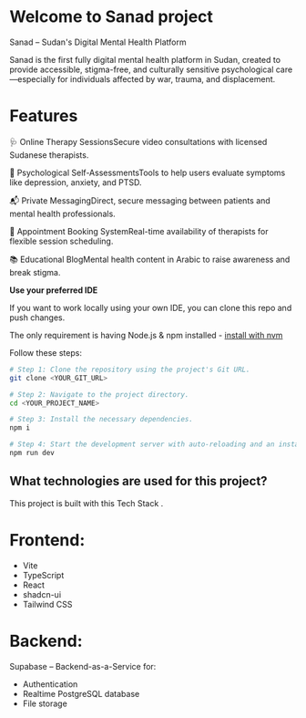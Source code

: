 # Welcome to Sanad project

Sanad – Sudan's Digital Mental Health Platform

Sanad is the first fully digital mental health platform in Sudan, created to provide accessible, stigma-free, and culturally sensitive psychological care—especially for individuals affected by war, trauma, and displacement.

# Features

🩺 Online Therapy SessionsSecure video consultations with licensed Sudanese therapists.

📝 Psychological Self-AssessmentsTools to help users evaluate symptoms like depression, anxiety, and PTSD.

📬 Private MessagingDirect, secure messaging between patients and mental health professionals.

📅 Appointment Booking SystemReal-time availability of therapists for flexible session scheduling.

📚 Educational BlogMental health content in Arabic to raise awareness and break stigma.



**Use your preferred IDE**

If you want to work locally using your own IDE, you can clone this repo and push changes.

The only requirement is having Node.js & npm installed - [install with nvm](https://github.com/nvm-sh/nvm#installing-and-updating)

Follow these steps:

```sh
# Step 1: Clone the repository using the project's Git URL.
git clone <YOUR_GIT_URL>

# Step 2: Navigate to the project directory.
cd <YOUR_PROJECT_NAME>

# Step 3: Install the necessary dependencies.
npm i

# Step 4: Start the development server with auto-reloading and an instant preview.
npm run dev
```


## What technologies are used for this project?

This project is built with this Tech Stack .

# Frontend:

- Vite
- TypeScript
- React
- shadcn-ui
- Tailwind CSS
  
# Backend:

Supabase – Backend-as-a-Service for:

- Authentication
- Realtime PostgreSQL database
- File storage

